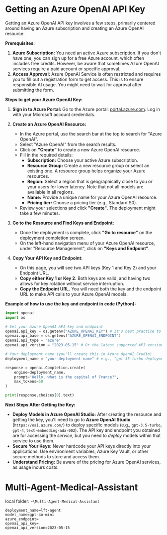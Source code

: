 # Getting an Azure OpenAI API Key

Getting an Azure OpenAI API key involves a few steps, primarily centered around having an Azure subscription and creating an Azure OpenAI resource.

**Prerequisites:**

1.  **Azure Subscription:** You need an active Azure subscription. If you don't have one, you can sign up for a free Azure account, which often includes free credits. However, be aware that sometimes Azure OpenAI services require a paid account or specific approval.
2.  **Access Approval:** Azure OpenAI Service is often restricted and requires you to fill out a registration form to get access. This is to ensure responsible AI usage. You might need to wait for approval after submitting the form.

**Steps to get your Azure OpenAI Key:**

1.  **Sign in to Azure Portal:**
    Go to the Azure portal: [portal.azure.com](https://portal.azure.com/). Log in with your Microsoft account credentials.

2.  **Create an Azure OpenAI Resource:**

      * In the Azure portal, use the search bar at the top to search for "Azure OpenAI".
      * Select "Azure OpenAI" from the search results.
      * Click on **"Create"** to create a new Azure OpenAI resource.
      * Fill in the required details:
          * **Subscription:** Choose your active Azure subscription.
          * **Resource Group:** Create a new resource group or select an existing one. A resource group helps organize your Azure resources.
          * **Region:** Select a region that is geographically close to you or your users for lower latency. Note that not all models are available in all regions.
          * **Name:** Provide a unique name for your Azure OpenAI resource.
          * **Pricing tier:** Choose a pricing tier (e.g., Standard S0).
      * Review your selections and click **"Create"**. The deployment might take a few minutes.

3.  **Go to the Resource and Find Keys and Endpoint:**

      * Once the deployment is complete, click **"Go to resource"** on the deployment completion screen.
      * On the left-hand navigation menu of your Azure OpenAI resource, under "Resource Management", click on **"Keys and Endpoint"**.

4.  **Copy Your API Key and Endpoint:**

      * On this page, you will see two API keys (Key 1 and Key 2) and your Endpoint URL.
      * **Copy either Key 1 or Key 2.** Both keys are valid, and having two allows for key rotation without service interruption.
      * **Copy the Endpoint URL.** You will need both the key and the endpoint URL to make API calls to your Azure OpenAI models.

**Example of how to use the key and endpoint in code (Python):**

```python
import openai
import os

# Set your Azure OpenAI API key and endpoint
openai.api_key = os.getenv("AZURE_OPENAI_KEY") # It's best practice to use environment variables
openai.api_base = os.getenv("AZURE_OPENAI_ENDPOINT")
openai.api_type = "azure"
openai.api_version = "2023-05-15" # Or the latest supported API version

# Your deployment name (you'll create this in Azure OpenAI Studio)
deployment_name = "your-deployment-name" # e.g., "gpt-35-turbo-deployment"

response = openai.Completion.create(
    engine=deployment_name,
    prompt="Hello, what is the capital of France?",
    max_tokens=50
)

print(response.choices[0].text)
```

**Next Steps After Getting the Key:**

  * **Deploy Models in Azure OpenAI Studio:** After creating the resource and getting the key, you'll need to go to **Azure OpenAI Studio** (`https://oai.azure.com/`) to deploy specific models (e.g., `gpt-3.5-turbo`, `gpt-4`, `text-embedding-ada-002`). The API key and endpoint you obtained are for accessing the *service*, but you need to *deploy* models within that service to use them.
  * **Secure Your Keys:** Never hardcode your API keys directly into your applications. Use environment variables, Azure Key Vault, or other secure methods to store and access them.
  * **Understand Pricing:** Be aware of the pricing for Azure OpenAI services, as usage incurs costs.


# Multi-Agent-Medical-Assistant

local folder: `~\Multi-Agent-Medical-Assistant`

```
deployment_name=lft-agent
model_name=gpt-4o-mini
azure_endpoint=
openai_api_key=
openai_api_version=2023-05-15
```
